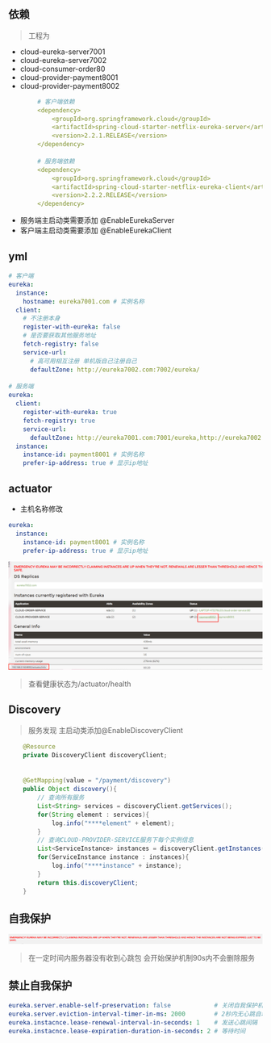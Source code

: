 ## 依赖
>工程为
* cloud-eureka-server7001
* cloud-eureka-server7002
* cloud-consumer-order80
* cloud-provider-payment8001
* cloud-provider-payment8002
```yml
        # 客户端依赖
        <dependency>
            <groupId>org.springframework.cloud</groupId>
            <artifactId>spring-cloud-starter-netflix-eureka-server</artifactId>
            <version>2.2.1.RELEASE</version>
        </dependency>

        # 服务端依赖
        <dependency>
            <groupId>org.springframework.cloud</groupId>
            <artifactId>spring-cloud-starter-netflix-eureka-client</artifactId>
            <version>2.2.2.RELEASE</version>
        </dependency>
```
* 服务端主启动类需要添加 @EnableEurekaServer
* 客户端主启动类需要添加 @EnableEurekaClient

## yml
```yml
# 客户端
eureka:
  instance:
    hostname: eureka7001.com # 实例名称
  client:
    # 不注册本身
    register-with-eureka: false
    # 是否要获取其他服务地址
    fetch-registry: false
    service-url:
      # 高可用相互注册 单机版自己注册自己
      defaultZone: http://eureka7002.com:7002/eureka/

# 服务端
eureka:
  client:
    register-with-eureka: true
    fetch-registry: true
    service-url:
      defaultZone: http://eureka7001.com:7001/eureka,http://eureka7002.com:7002/eureka
  instance:
    instance-id: payment8001 # 实例名称
    prefer-ip-address: true # 显示ip地址
```

## actuator

* 主机名称修改
```yml
eureka:
  instance:
    instance-id: payment8001 # 实例名称
    prefer-ip-address: true # 显示ip地址
```
![actuator](../static/jpg/actuator.png)
>查看健康状态为/actuator/health

## Discovery
>服务发现 主启动类添加@EnableDiscoveryClient
```java
    @Resource
    private DiscoveryClient discoveryClient;


    @GetMapping(value = "/payment/discovery")
    public Object discovery(){
        // 查询所有服务
        List<String> services = discoveryClient.getServices();
        for(String element : services){
            log.info("****element" + element);
        }
        // 查询CLOUD-PROVIDER-SERVICE服务下每个实例信息
        List<ServiceInstance> instances = discoveryClient.getInstances("CLOUD-PROVIDER-SERVICE");
        for(ServiceInstance instance : instances){
            log.info("****instance" + instance);
        }
        return this.discoveryClient;
    }
```
## 自我保护
![自我保护](../static/jpg/eureka自我保护.png)
>在一定时间内服务器没有收到心跳包 会开始保护机制90s内不会删除服务

## 禁止自我保护
```yml
eureka.server.enable-self-preservation: false            # 关闭自我保护机制
eureka.server.eviction-interval-timer-in-ms: 2000        # 2秒内无心跳自动剔除
eureka.instacnce.lease-renewal-interval-in-seconds: 1    # 发送心跳间隔
eureka.instacnce.lease-expiration-duration-in-seconds: 2 # 等待时间
```
